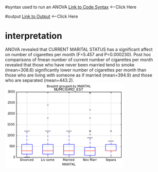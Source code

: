 #syntax used to run an ANOVA
[Link to Code Syntax](https://github.com/daisuke834/Coursera/blob/master/DataAnalysis_and_Interpretation__Wesleyan/DataAnalysisTools/week1/Assignment1_ANOVA.py "Link to Code Syntax") <--Click Here

#output
[Link to Output](https://github.com/daisuke834/Coursera/blob/master/DataAnalysis_and_Interpretation__Wesleyan/DataAnalysisTools/week1/output.txt "Link to Output") <--Click Here

# interpretation
ANOVA revealed that CURRENT MARITAL STATUS has a significant affect on number of cigarettes per month (F=5.457 and P=0.000230).
Post hoc comparisons of fmean number of current number of cigarettes per month revealed that those who have never been married tend to smoke (mean=308.6) significantly lower number of cigarettes per month than those who are living with someone as if married (mean=394.9) and those who are separated (mean=443.2).
![BoxPlot](boxplot.png)
